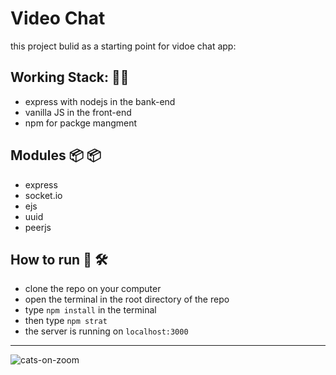 # Video Chat

this project bulid as a starting point for vidoe chat app:

## Working Stack: :technologist:

- express with nodejs in the bank-end
- vanilla JS in the front-end
- npm for packge mangment

## Modules :package: :package:

- express
- socket.io
- ejs
- uuid
- peerjs

## How to run :thinking: :hammer_and_wrench:

- clone the repo on your computer
- open the terminal in the root directory of the repo
- type `npm install` in the terminal
- then type `npm strat`
- the server is running on `localhost:3000`

---

![cats-on-zoom](https://i.pinimg.com/originals/9c/1f/36/9c1f3637aedf030b215688fb82fa5193.jpg)
